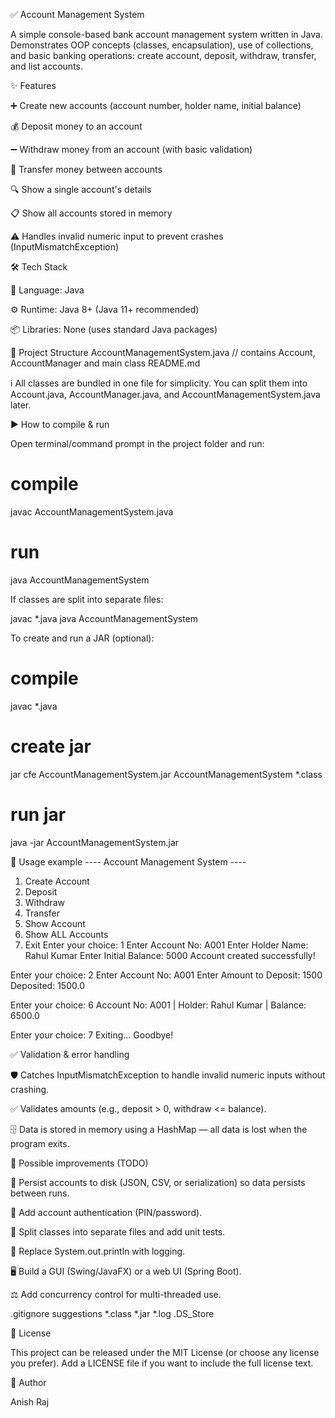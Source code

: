 ✅ Account Management System

A simple console-based bank account management system written in Java.
Demonstrates OOP concepts (classes, encapsulation), use of collections, and basic banking operations: create account, deposit, withdraw, transfer, and list accounts.

✨ Features

➕ Create new accounts (account number, holder name, initial balance)

💰 Deposit money to an account

➖ Withdraw money from an account (with basic validation)

🔁 Transfer money between accounts

🔍 Show a single account's details

📋 Show all accounts stored in memory

⚠️ Handles invalid numeric input to prevent crashes (InputMismatchException)

🛠 Tech Stack

🧾 Language: Java

⚙️ Runtime: Java 8+ (Java 11+ recommended)

📦 Libraries: None (uses standard Java packages)

📁 Project Structure
AccountManagementSystem.java   // contains Account, AccountManager and main class
README.md


ℹ️ All classes are bundled in one file for simplicity. You can split them into Account.java, AccountManager.java, and AccountManagementSystem.java later.

▶️ How to compile & run

Open terminal/command prompt in the project folder and run:

# compile
javac AccountManagementSystem.java

# run
java AccountManagementSystem


If classes are split into separate files:

javac *.java
java AccountManagementSystem


To create and run a JAR (optional):

# compile
javac *.java

# create jar
jar cfe AccountManagementSystem.jar AccountManagementSystem *.class

# run jar
java -jar AccountManagementSystem.jar

🧾 Usage example
---- Account Management System ----
1. Create Account
2. Deposit
3. Withdraw
4. Transfer
5. Show Account
6. Show ALL Accounts
7. Exit
Enter your choice: 1
Enter Account No: A001
Enter Holder Name: Rahul Kumar
Enter Initial Balance: 5000
Account created successfully!

Enter your choice: 2
Enter Account No: A001
Enter Amount to Deposit: 1500
Deposited: 1500.0

Enter your choice: 6
Account No: A001 | Holder: Rahul Kumar | Balance: 6500.0

Enter your choice: 7
Exiting... Goodbye!

✅ Validation & error handling

🛡 Catches InputMismatchException to handle invalid numeric inputs without crashing.

✅ Validates amounts (e.g., deposit > 0, withdraw <= balance).

🗄 Data is stored in memory using a HashMap — all data is lost when the program exits.

🚀 Possible improvements (TODO)

💾 Persist accounts to disk (JSON, CSV, or serialization) so data persists between runs.

🔐 Add account authentication (PIN/password).

📂 Split classes into separate files and add unit tests.

📝 Replace System.out.println with logging.

🖥 Build a GUI (Swing/JavaFX) or a web UI (Spring Boot).

⚖️ Add concurrency control for multi-threaded use.

.gitignore suggestions
*.class
*.jar
*.log
.DS_Store

📝 License

This project can be released under the MIT License (or choose any license you prefer). Add a LICENSE file if you want to include the full license text.

👤 Author

Anish Raj
